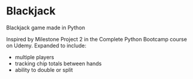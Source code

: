 # Blackjack
Blackjack game made in Python

Inspired by Milestone Project 2 in the Complete Python Bootcamp course on Udemy.
Expanded to include:
  - multiple players
  - tracking chip totals between hands
  - ability to double or split

